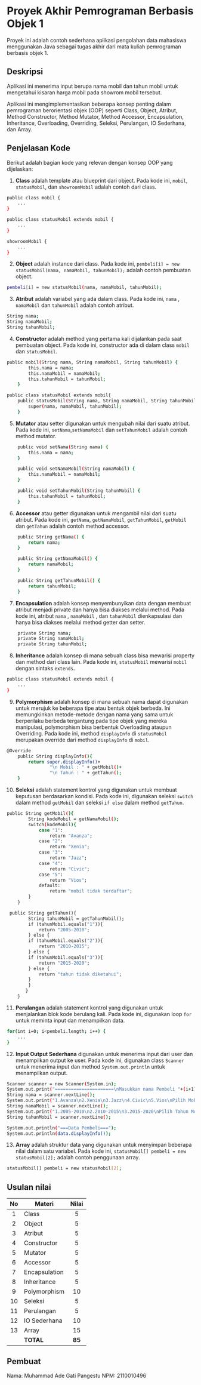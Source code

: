 # Proyek Akhir Pemrograman Berbasis Objek 1

Proyek ini adalah contoh sederhana aplikasi pengolahan data mahasiswa menggunakan Java sebagai tugas akhir dari mata kuliah pemrograman berbasis objek 1.

## Deskripsi

Aplikasi ini menerima input berupa nama mobil dan tahun mobil untuk mengetahui kisaran harga mobil pada showrom mobil tersebut.

Aplikasi ini mengimplementasikan beberapa konsep penting dalam pemrograman berorientasi objek (OOP) seperti Class, Object, Atribut, Method Constructor, Method Mutator, Method Accessor, Encapsulation, Inheritance, Overloading, Overriding, Seleksi, Perulangan, IO Sederhana, dan Array.

## Penjelasan Kode

Berikut adalah bagian kode yang relevan dengan konsep OOP yang dijelaskan:

1. **Class** adalah template atau blueprint dari object. Pada kode ini, `mobil`, `statusMobil`, dan `showroomMobil` adalah contoh dari class.

```bash
public class mobil {
    ...
}

public class statusMobil extends mobil {
    ...
}

showroomMobil {
    ...
}
```

2. **Object** adalah instance dari class. Pada kode ini, `pembeli[i] = new statusMobil(nama, namaMobil, tahunMobil);` adalah contoh pembuatan object.

```bash
pembeli[i] = new statusMobil(nama, namaMobil, tahunMobil);
```

3. **Atribut** adalah variabel yang ada dalam class. Pada kode ini, `nama` , `namaMobil` dan `tahunMobil` adalah contoh atribut.

```bash
String nama;
String namaMobil;
String tahunMobil;
```

4. **Constructor** adalah method yang pertama kali dijalankan pada saat pembuatan object. Pada kode ini, constructor ada di dalam class `mobil` dan `statusMobil`.

```bash
public mobil(String nama, String namaMobil, String tahunMobil) {
        this.nama = nama;
        this.namaMobil = namaMobil;
        this.tahunMobil = tahunMobil;
    }

public class statusMobil extends mobil{
    public statusMobil(String nama, String namaMobil, String tahunMobil) {
        super(nama, namaMobil, tahunMobil);
    }
```

5. **Mutator** atau setter digunakan untuk mengubah nilai dari suatu atribut. Pada kode ini, `setNama`,`setNamaMobil` dan `setTahunMobil` adalah contoh method mutator.

```bash
    public void setNama(String nama) {
        this.nama = nama;
    }

    public void setNamaMobil(String namaMobil) {
        this.namaMobil = namaMobil;
    }

    public void setTahunMobil(String tahunMobil) {
        this.tahunMobil = tahunMobil;
    }
```

6. **Accessor** atau getter digunakan untuk mengambil nilai dari suatu atribut. Pada kode ini, `getNama`, `getNamaMobil`, `getTahunMobil`, `getMobil` dan `getTahun` adalah contoh method accessor.

```bash
    public String getNama() {
        return nama;
    }

    public String getNamaMobil() {
        return namaMobil;
    }

    public String getTahunMobil() {
        return tahunMobil;
    }
```

7. **Encapsulation** adalah konsep menyembunyikan data dengan membuat atribut menjadi private dan hanya bisa diakses melalui method. Pada kode ini, atribut `nama` , `namaMobil` , dan `tahunMobil` dienkapsulasi dan hanya bisa diakses melalui method getter dan setter.

```bash
    private String nama;
    private String namaMobil;
    private String tahunMobil;
```

8. **Inheritance** adalah konsep di mana sebuah class bisa mewarisi property dan method dari class lain. Pada kode ini, `statusMobil` mewarisi `mobil` dengan sintaks `extends`.

```bash
public class statusMobil extends mobil {
    ...
}
```

9. **Polymorphism** adalah konsep di mana sebuah nama dapat digunakan untuk merujuk ke beberapa tipe atau bentuk objek berbeda. Ini memungkinkan metode-metode dengan nama yang sama untuk berperilaku berbeda tergantung pada tipe objek yang mereka manipulasi, polymorphism bisa berbentuk Overloading ataupun Overriding. Pada kode ini, method `displayInfo` di `statusMobil` merupakan override dari method `displayInfo` di `mobil`.

```bash
@Override
    public String displayInfo(){
        return super.displayInfo()+
                "\n Mobil : " + getMobil()+
                "\n Tahun : " + getTahun();
    }
```

10. **Seleksi** adalah statement kontrol yang digunakan untuk membuat keputusan berdasarkan kondisi. Pada kode ini, digunakan seleksi `switch` dalam method `getMobil` dan seleksi `if else` dalam method `getTahun`.

```bash
public String getMobil(){
        String kodeMobil = getNamaMobil();
        switch(kodeMobil){
            case "1":
                return "Avanza";
            case "2":
                return "Xenia";
            case "3":
                return "Jazz";
            case "4":
                return "Civic";
            case "5":
                return "Vios";
            default:
                return "mobil tidak terdaftar";
        }
    }

 public String getTahun(){
        String tahunMobil = getTahunMobil();
        if (tahunMobil.equals("1")){
            return "2005-2010";
        } else {
        if (tahunMobil.equals("2")){
            return "2010-2015";
        } else {
        if (tahunMobil.equals("3")){
            return "2015-2020";
        } else {
            return "tahun tidak diketahui";
        }
        }
       }
    }
```

11. **Perulangan** adalah statement kontrol yang digunakan untuk menjalankan blok kode berulang kali. Pada kode ini, digunakan loop `for` untuk meminta input dan menampilkan data.

```bash
for(int i=0; i<pembeli.length; i++) {
    ...
}
```

12. **Input Output Sederhana** digunakan untuk menerima input dari user dan menampilkan output ke user. Pada kode ini, digunakan class `Scanner` untuk menerima input dan method `System.out.println` untuk menampilkan output.

```bash
Scanner scanner = new Scanner(System.in);
System.out.print("======================\nMasukkan nama Pembeli "+(i+1)+": ");
String nama = scanner.nextLine();
System.out.print("1.Avanza\n2.Xenia\n3.Jazz\n4.Civic\n5.Vios\nPilih Mobil: ");
String namaMobil = scanner.nextLine();
System.out.print("1.2005-2010\n2.2010-2015\n3.2015-2020\nPilih Tahun Mobil: ");
String tahunMobil = scanner.nextLine();

System.out.println("===Data Pembeli===");
System.out.println(data.displayInfo());
```

13. **Array** adalah struktur data yang digunakan untuk menyimpan beberapa nilai dalam satu variabel. Pada kode ini, `statusMobil[] pembeli = new statusMobil[2];` adalah contoh penggunaan array.

```bash
statusMobil[] pembeli = new statusMobil[2];
```


## Usulan nilai

| No  | Materi         |  Nilai  |
| :-: | -------------- | :-----: |
|  1  | Class          |    5    |
|  2  | Object         |    5    |
|  3  | Atribut        |    5    |
|  4  | Constructor    |    5    |
|  5  | Mutator        |    5    |
|  6  | Accessor       |    5    |
|  7  | Encapsulation  |    5    |
|  8  | Inheritance    |    5    |
|  9  | Polymorphism   |   10    |
| 10  | Seleksi        |    5    |
| 11  | Perulangan     |    5    |
| 12  | IO Sederhana   |   10    |
| 13  | Array          |   15    |
|     | **TOTAL**      | **85**  |

## Pembuat

Nama: Muhammad Ade Gati Pangestu
NPM: 2110010496
